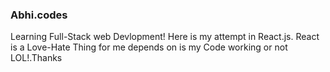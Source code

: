 ### Abhi.codes
Learning Full-Stack web Devlopment! Here is my attempt in React.js.
React is a Love-Hate Thing for me depends on is my Code working or not LOL!.Thanks 